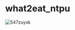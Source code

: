 # what2eat_ntpu

![547zuysk](https://user-images.githubusercontent.com/31913840/137063548-bbb68145-aaa4-4886-be3e-edbf402804a5.png)
